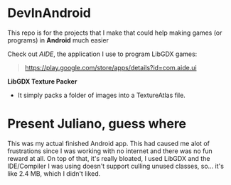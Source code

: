 # DevInAndroid

This repo is for the projects that I make that could help making games (or programs) in **Android** much easier

Check out *AIDE*, the application I use to program LibGDX games:
> https://play.google.com/store/apps/details?id=com.aide.ui

**LibGDX Texture Packer**
- It simply packs a folder of images into a TextureAtlas file.

Present Juliano, guess where
===========================

This was my actual finished Android app. This had caused me alot of frustrations since I was working with no internet and there was no fun reward at all. On top of that, it's really bloated, I used LibGDX and the IDE/Compiler I was using doesn't support culling unused classes, so... it's like 2.4 MB, which I didn't liked.
